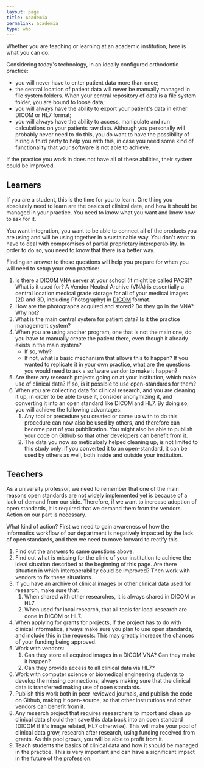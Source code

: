 ```yaml
---
layout: page
title: Academia
permalink: academia
type: who
---
```


Whether you are teaching or learning at an academic institution, here is what you can do.

Considering today's technology, in an ideally configured orthodontic practice:

- you will never have to enter patient data more than once;
- the central location of patient data will never be manually managed in file system folders. When your central repository of data is a file system folder, you are bound to loose data;
- you will always have the ability to export your patient's data in either DICOM or HL7 format;
- you will always have the ability to access, manipulate and run calculations on your patients raw data. Although you personally will probably never need to do this, you do want to have the possibility of hiring a third party to help you with this, in case you need some kind of functionality that your software is not able to achieve.

If the practice you work in does not have all of these abilities, their system could be improved.

## Learners

If you are a student, this is the time for you to learn. One thing you absolutely need to learn are the basics of clinical data, and how it should be managed in your practice. You need to know what you want and know how to ask for it. 

You want integration, you want to be able to connect all of the products you are using and will be using together in a sustainable way. You don't want to have to deal with compromises of partial proprietary interoperability. In order to do so, you need to know that there is a better way.

Finding an answer to these questions will help you prepare for when you will need to setup your own practice:

1. Is there a [DICOM VNA server](https://en.wikipedia.org/wiki/Vendor_Neutral_Archive) at your school (it might be called PACS)? What is it used for? A Vendor Neutral Archive (VNA) is essentially a central location medical grade storage for all of your medical images (2D and 3D, including Photography) in [DICOM](https://dicomstandard.org) format.
2. How are the photographs acquired and stored? Do they go in the VNA? Why not?
3. What is the main central system for patient data? Is it the practice management system?
4. When you are using another program, one that is not the main one, do you have to manually create the patient there, even though it already exists in the main system?
    - If so, why?
    - If not, what is basic mechanism that allows this to happen? If you wanted to replicate it in your own practice, what are the questions you would need to ask a software vendor to make it happen?
5. Are there any research projects going on at your institution, which make use of clinical data? If so, is it possible to use open-standards for them?
6. When you are collecting data for clinical research, and you are cleaning it up, in order to be able to use it, consider anonymizing it, and converting it into an open standard like DICOM and HL7. By doing so, you will achieve the following advantages:
   1. Any tool or precedure you created or came up with to do this procedure can now also be used by others, and therefore can become part of you pubblication. You might also be able to publish your code on Github so that other developers can benefit from it. 
   2. The data you now so meticulosly helped cleaning up, is not limited to this study only: if you converted it to an open-standard, it can be used by others as well, both inside and outside your institution.


## Teachers

As a university professor, we need to remember that one of the main reasons open standards are not widely implemented yet is because of a lack of demand from our side. Therefore, if we want to increase adoption of open standards, it is required that we demand them from the vendors. Action on our part is necessary.

What kind of action? First we need to gain awareness of how the informatics workflow of our department is negatively impacted by the lack of open standards, and then we need to move forward to rectify this.

1. Find out the answers to same questions above.
2. Find out what is missing for the clinic of your institution to achieve the ideal situation described at the beginning of this page. Are there situation in which interoperability could be improved? Then work with vendors to fix these situations. 
3. If you have an archive of clinical images or other clinical data used for research, make sure that:
   1. When shared with other researches, it is always shared in DICOM or HL7
   2. When used for local research, that all tools for local research are done in DICOM or HL7.
4. When applying for grants for projects, if the project has to do with clinical informatics, always make sure you plan to use open standards, and include this in the requests: This may greatly increase the chances of your funding being approved.
4. Work with vendors:
   1. Can they store all acquired images in a DICOM VNA? Can they make it happen?
   2. Can they provide access to all clinical data via HL7?
5. Work with computer science or biomedical engineering students to develop the missing connections, always making sure that the clinical data is transferred making use of open standards.
6. Publish this work both in peer-reviewed journals, and publish the code on Github, making it open-source, so that other instututions and other vendors can benefit from it.
7. Any research project that requires researchers to import and clean up clinical data should then save this data back into an open standard (DICOM if it's image related, HL7 otherwise). This will make your pool of clinical data grow, research after research, using funding received from grants. As this pool grows, you will be able to profit from it.
7. Teach students the basics of clinical data and how it should be managed in the practice. This is very important and can have a significant impact in the future of the profession.